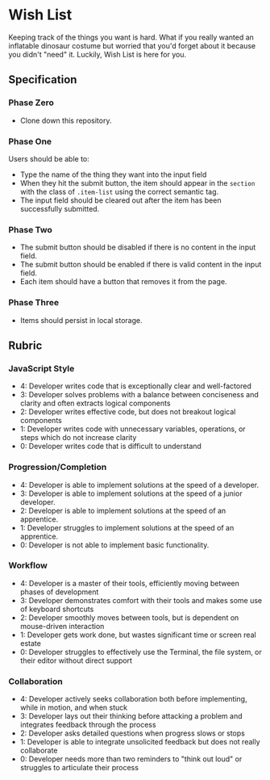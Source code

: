 # Wish List

Keeping track of the things you want is hard. What if you really wanted an inflatable dinosaur costume but worried that you'd forget about it because you didn't "need" it. Luckily, Wish List is here for you.

## Specification

### Phase Zero

- Clone down this repository.

### Phase One

Users should be able to:

- Type the name of the thing they want into the input field
- When they hit the submit button, the item should appear in the `section` with the class of `.item-list` using the correct semantic tag.
- The input field should be cleared out after the item has been successfully submitted.

### Phase Two

- The submit button should be disabled if there is no content in the input field.
- The submit button should be enabled if there is valid content in the input field.
- Each item should have a button that removes it from the page.

### Phase Three

- Items should persist in local storage.

## Rubric

### JavaScript Style

* 4: Developer writes code that is exceptionally clear and well-factored
* 3: Developer solves problems with a balance between conciseness and clarity and often extracts logical components
* 2: Developer writes effective code, but does not breakout logical components
* 1: Developer writes code with unnecessary variables, operations, or steps which do not increase clarity
* 0: Developer writes code that is difficult to understand

### Progression/Completion

* 4: Developer is able to implement solutions at the speed of a developer.
* 3: Developer is able to implement solutions at the speed of a junior developer.
* 2: Developer is able to implement solutions at the speed of an apprentice.
* 1: Developer struggles to implement solutions at the speed of an apprentice.
* 0: Developer is not able to implement basic functionality.

### Workflow

* 4: Developer is a master of their tools, efficiently moving between phases of development
* 3: Developer demonstrates comfort with their tools and makes some use of keyboard shortcuts
* 2: Developer smoothly moves between tools, but is dependent on mouse-driven interaction
* 1: Developer gets work done, but wastes significant time or screen real estate
* 0: Developer struggles to effectively use the Terminal, the file system, or their editor without direct support

### Collaboration

* 4: Developer actively seeks collaboration both before implementing, while in motion, and when stuck
* 3: Developer lays out their thinking before attacking a problem and integrates feedback through the process
* 2: Developer asks detailed questions when progress slows or stops
* 1: Developer is able to integrate unsolicited feedback but does not really collaborate
* 0: Developer needs more than two reminders to "think out loud" or struggles to articulate their process
